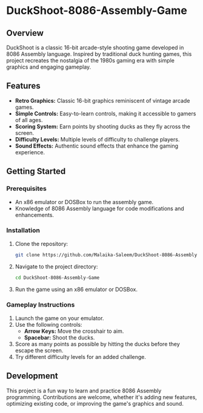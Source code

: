 # DuckShoot-8086-Assembly-Game

## Overview
DuckShoot is a classic 16-bit arcade-style shooting game developed in 8086 Assembly language. Inspired by traditional duck hunting games, this project recreates the nostalgia of the 1980s gaming era with simple graphics and engaging gameplay.

## Features
- **Retro Graphics:** Classic 16-bit graphics reminiscent of vintage arcade games.
- **Simple Controls:** Easy-to-learn controls, making it accessible to gamers of all ages.
- **Scoring System:** Earn points by shooting ducks as they fly across the screen.
- **Difficulty Levels:** Multiple levels of difficulty to challenge players.
- **Sound Effects:** Authentic sound effects that enhance the gaming experience.

## Getting Started

### Prerequisites
- An x86 emulator or DOSBox to run the assembly game.
- Knowledge of 8086 Assembly language for code modifications and enhancements.

### Installation
1. Clone the repository:
    ```bash
    git clone https://github.com/Malaika-Saleem/DuckShoot-8086-Assembly-Game.git
    ```
2. Navigate to the project directory:
    ```bash
    cd DuckShoot-8086-Assembly-Game
    ```
3. Run the game using an x86 emulator or DOSBox.

### Gameplay Instructions
1. Launch the game on your emulator.
2. Use the following controls:
   - **Arrow Keys:** Move the crosshair to aim.
   - **Spacebar:** Shoot the ducks.
3. Score as many points as possible by hitting the ducks before they escape the screen.
4. Try different difficulty levels for an added challenge.

## Development
This project is a fun way to learn and practice 8086 Assembly programming. Contributions are welcome, whether it's adding new features, optimizing existing code, or improving the game's graphics and sound.

